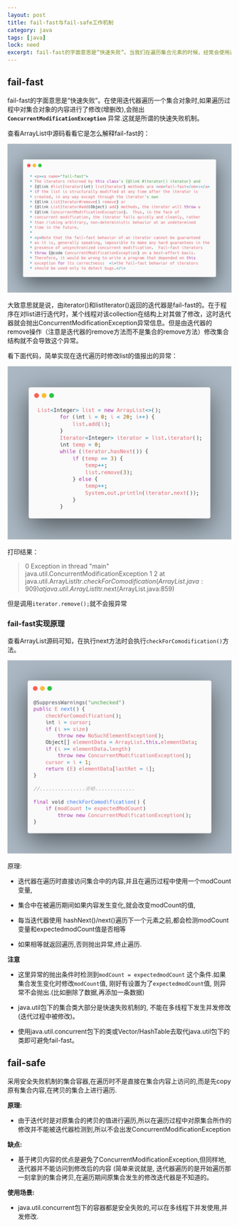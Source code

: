 ```yaml
---
layout: post
title: fail-fast与fail-safe工作机制
category: java
tags: [java]
lock: need
excerpt: fail-fast的字面意思是“快速失败”。当我们在遍历集合元素的时候，经常会使用迭代器，但在迭代器遍历元素的过程中，如果集合的结构被改变的话，就会抛出异常，防止继续遍历。这就是所谓的快速失败机制。
---
```


## fail-fast

fail-fast的字面意思是“快速失败”。在使用迭代器遍历一个集合对象时,如果遍历过程中对集合对象的内容进行了修改(增删改),会抛出 **`ConcurrentModificationException`** 异常.这就是所谓的快速失败机制。

查看ArrayList中源码看看它是怎么解释fail-fast的：

![](https://raw.githubusercontent.com/xmzpc/PicBed/master/img/201912/20191218201543.png)

大致意思就是说，由iterator()和listIterator()返回的迭代器是fail-fast的。在于程序在对list进行迭代时，某个线程对该collection在结构上对其做了修改，这时迭代器就会抛出ConcurrentModificationException异常信息。但是由迭代器的remove操作（注意是迭代器的remove方法而不是集合的remove方法）修改集合结构就不会导致这个异常。

看下面代码，简单实现在迭代遍历时修改list的值报出的异常：

![](https://raw.githubusercontent.com/xmzpc/PicBed/master/img/201912/20191218202023.png)

打印结果：

>0
>Exception in thread "main" java.util.ConcurrentModificationException
>1
>2
>	at java.util.ArrayList$Itr.checkForComodification(ArrayList.java:909)
>	at java.util.ArrayList$Itr.next(ArrayList.java:859)

但是调用`iterator.remove();`就不会报异常

### fail-fast实现原理

查看ArrayList源码可知，在执行next方法时会执行`checkForComodification()`方法。

![](https://raw.githubusercontent.com/xmzpc/PicBed/master/img/201912/20191218202759.png)

原理:

- 迭代器在遍历时直接访问集合中的内容,并且在遍历过程中使用一个modCount变量,

- 集合中在被遍历期间如果内容发生变化,就会改变modCount的值,

- 每当迭代器使用 hashNext()/next()遍历下一个元素之前,都会检测modCount变量和expectedmodCount值是否相等

- 如果相等就返回遍历,否则抛出异常,终止遍历.
  

 **注意**

- 这里异常的抛出条件时检测到`modCount = expectedmodCount` 这个条件.如果集合发生变化时修改`modCount`值, 刚好有设置为了`expectedmodCount`值, 则异常不会抛出.(比如删除了数据,再添加一条数据)

- java.util包下的集合类大部分是快速失败机制的, 不能在多线程下发生并发修改(迭代过程中被修改)。

- 使用java.util.concurrent包下的类或Vector/HashTable去取代java.util包下的类即可避免fail-fast。

## fail-safe 

采用安全失败机制的集合容器,在遍历时不是直接在集合内容上访问的,而是先copy原有集合内容,在拷贝的集合上进行遍历.

**原理:**

- 由于迭代时是对原集合的拷贝的值进行遍历,所以在遍历过程中对原集合所作的修改并不能被迭代器检测到,所以不会出发ConcurrentModificationException

**缺点:**

- 基于拷贝内容的优点是避免了ConcurrentModificationException,但同样地, 迭代器并不能访问到修改后的内容 (简单来说就是, 迭代器遍历的是开始遍历那一刻拿到的集合拷贝,在遍历期间原集合发生的修改迭代器是不知道的。

**使用场景:**

- java.util.concurrent包下的容器都是安全失败的,可以在多线程下并发使用,并发修改.
  